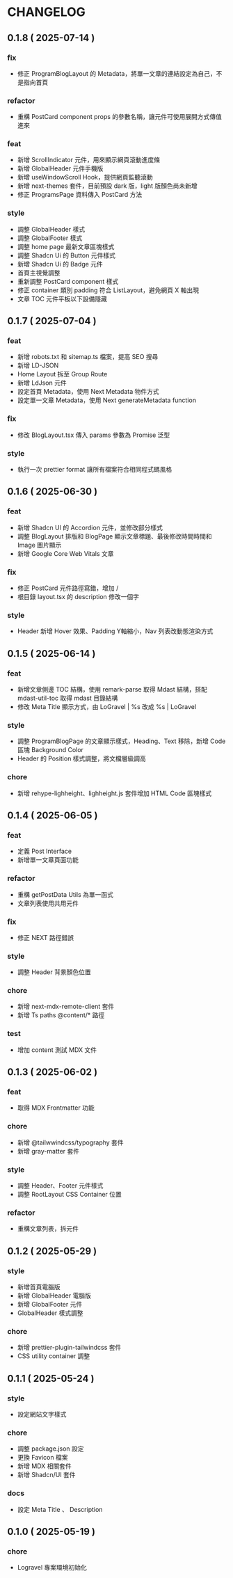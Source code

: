 # CHANGELOG

## 0.1.8 ( 2025-07-14 )

### fix

- 修正 ProgramBlogLayout 的 Metadata，將單一文章的連結設定為自己，不是指向首頁

### refactor

- 重構 PostCard component props 的參數名稱，讓元件可使用展開方式傳值進來

### feat

- 新增 ScrollIndicator 元件，用來顯示網頁滾動進度條
- 新增 GlobalHeader 元件手機版
- 新增 useWindowScroll Hook，提供網頁監聽滾動
- 新增 next-themes 套件，目前預設 dark 版，light 版顏色尚未新增
- 修正 ProgramsPage 資料傳入 PostCard 方法

### style

- 調整 GlobalHeader 樣式
- 調整 GlobalFooter 樣式
- 調整 home page 最新文章區塊樣式
- 調整 Shadcn Ui 的 Button 元件樣式
- 新增 Shadcn Ui 的 Badge 元件
- 首頁主視覺調整
- 重新調整 PostCard component 樣式
- 修正 container 類別 padding 符合 ListLayout，避免網頁 X 軸出現
- 文章 TOC 元件平板以下設備隱藏

## 0.1.7 ( 2025-07-04 )

### feat

- 新增 robots.txt 和 sitemap.ts 檔案，提高 SEO 搜尋
- 新增 LD-JSON
- Home Layout 拆至 Group Route
- 新增 LdJson 元件
- 設定首頁 Metadata，使用 Next Metadata 物件方式
- 設定單一文章 Metadata，使用 Next generateMetadata function

### fix

- 修改 BlogLayout.tsx 傳入 params 參數為 Promise 泛型

### style

- 執行一次 prettier format 讓所有檔案符合相同程式碼風格

## 0.1.6 ( 2025-06-30 )

### feat

- 新增 Shadcn UI 的 Accordion 元件，並修改部分樣式
- 調整 BlogLayout 排版和 BlogPage 顯示文章標題、最後修改時間時間和 Image 圖片顯示
- 新增 Google Core Web Vitals 文章

### fix

- 修正 PostCard 元件路徑寫錯，增加 /
- 根目錄 layout.tsx 的 description 修改一個字

### style

- Header 新增 Hover 效果、Padding Y軸縮小，Nav 列表改動態渲染方式

## 0.1.5 ( 2025-06-14 )

### feat

- 新增文章側邊 TOC 結構，使用 remark-parse 取得 Mdast 結構，搭配 mdast-util-toc 取得 mdast 目錄結構
- 修改 Meta Title 顯示方式，由 LoGravel | %s 改成 %s | LoGravel

### style

- 調整 ProgramBlogPage 的文章顯示樣式，Heading、Text 移除，新增 Code 區塊 Background Color
- Header 的 Position 樣式調整，將文檔層級調高

### chore

- 新增 rehype-lighheight、lighheight.js 套件增加 HTML Code 區塊樣式

## 0.1.4 ( 2025-06-05 )

### feat

- 定義 Post Interface
- 新增單一文章頁面功能

### refactor

- 重構 getPostData Utils 為單一函式
- 文章列表使用共用元件

### fix

- 修正 NEXT 路徑錯誤

### style

- 調整 Header 背景顏色位置

### chore

- 新增 next-mdx-remote-client 套件
- 新增 Ts paths @content/\* 路徑

### test

- 增加 content 測試 MDX 文件

## 0.1.3 ( 2025-06-02 )

### feat

- 取得 MDX Frontmatter 功能

### chore

- 新增 @tailwwindcss/typography 套件
- 新增 gray-matter 套件

### style

- 調整 Header、Footer 元件樣式
- 調整 RootLayout CSS Container 位置

### refactor

- 重構文章列表，拆元件

## 0.1.2 ( 2025-05-29 )

### style

- 新增首頁電腦版
- 新增 GlobalHeader 電腦版
- 新增 GlobalFooter 元件
- GlobalHeader 樣式調整

### chore

- 新增 prettier-plugin-tailwindcss 套件
- CSS utility container 調整

## 0.1.1 ( 2025-05-24 )

### style

- 設定網站文字樣式

### chore

- 調整 package.json 設定
- 更換 Favicon 檔案
- 新增 MDX 相關套件
- 新增 Shadcn/UI 套件

### docs

- 設定 Meta Title 、 Description

## 0.1.0 ( 2025-05-19 )

### chore

- Logravel 專案環境初始化
